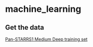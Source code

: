 # machine_learning

## Get the data
[Pan-STARRS1 Medium Deep training set](https://www.dropbox.com/s/dft3qpnfn3clv9y/md_20x20_skew4_SignPreserveNorm_with_confirmed1.mat?dl=0)